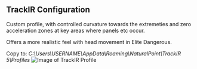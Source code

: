 ## TrackIR Configuration ##

Custom profile, with controlled curvature towards the extremeties and zero acceleration zones at key areas where panels etc occur.

Offers a more realistic feel with head movement in Elite Dangerous.

Copy to: _C:\Users\USERNAME\AppData\Roaming\NaturalPoint\TrackIR 5\Profiles_
![Image of TrackIR Profile](https://github.com/Aussiedroid/AD-ED-EnhancedWarthogScript/blob/beta/Maps/TrackIR-ED-Settings.jpg)

